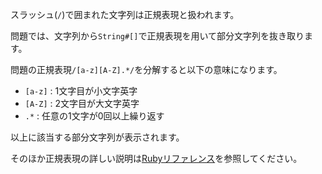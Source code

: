 スラッシュ(`/`)で囲まれた文字列は正規表現と扱われます。

問題では、文字列から`String#[]`で正規表現を用いて部分文字列を抜き取ります。

問題の正規表現`/[a-z][A-Z].*/`を分解すると以下の意味になります。

- `[a-z]` : 1文字目が小文字英字
- `[A-Z]` : 2文字目が大文字英字
- `.*` : 任意の1文字が0回以上繰り返す

以上に該当する部分文字列が表示されます。

そのほか正規表現の詳しい説明は[Rubyリファレンス](https://docs.ruby-lang.org/ja/2.1.0/doc/spec=2fregexp.html)を参照してください。

